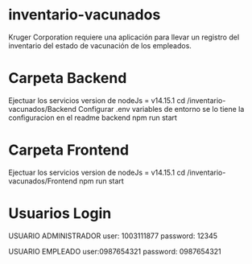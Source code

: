 # inventario-vacunados
Kruger Corporation requiere una aplicación para llevar un registro del inventario del estado de vacunación de los empleados.

# Carpeta Backend

Ejectuar los servicios version de nodeJs = v14.15.1
cd /inventario-vacunados/Backend
Configurar .env variables de entorno se lo tiene la configuracion en el readme backend
npm run start


# Carpeta Frontend 

Ejectuar los servicios version de nodeJs = v14.15.1
cd /inventario-vacunados/Frontend
npm run start

# Usuarios Login 
USUARIO ADMINISTRADOR 
user: 1003111877
password: 12345 

USUARIO EMPLEADO
user:0987654321
password: 0987654321